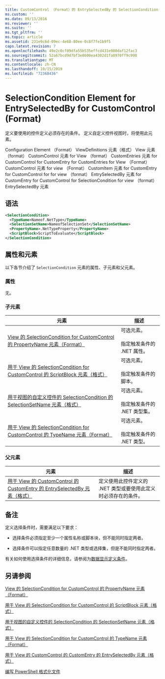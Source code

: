 ```yaml
---
title: CustomControl （Format）的 EntrySelectedBy 的 SelectionCondition 元素 |Microsoft Docs
ms.custom: ''
ms.date: 09/13/2016
ms.reviewer: ''
ms.suite: ''
ms.tgt_pltfrm: ''
ms.topic: article
ms.assetid: 231e9c6d-09ec-4e68-80ee-0c8f7fe1b9f5
caps.latest.revision: 7
ms.openlocfilehash: 49e2c0cf09dfa55b535effcd431e980daf12fac3
ms.sourcegitcommit: 52a67bcd9d7bf3e8600ea4302d1fa8970ff9c998
ms.translationtype: MT
ms.contentlocale: zh-CN
ms.lasthandoff: 10/15/2019
ms.locfileid: "72368436"
---
```

# <a name="selectioncondition-element-for-entryselectedby-for-customcontrol-format"></a>SelectionCondition Element for EntrySelectedBy for CustomControl (Format)

定义要使用的控件定义必须存在的条件。 定义自定义控件视图时，将使用此元素。

Configuration Element （Format） ViewDefinitions 元素（格式） View 元素（format） CustomControl 元素 for View （format） CustomEntries 元素 for CustomControl for CustomEntry for CustomEntries for View （Format） CustomControl 元素 for view （Format） CustomItem 元素 for CustomEntry for CustomControl for for view （format） EntrySelectedBy 元素 for CustomEntry for CustomControl for SelectionCondition for view （format） EntrySelectedBy 元素

## <a name="syntax"></a>语法

```xml
<SelectionCondition>
  <TypeName>Nameof.NetType</TypeName>
  <SelectionSetName>NameofSelectionSet</SelectionSetName>
  <PropertyName>.NetTypeProperty</PropertyName>
  <ScriptBlock>ScriptToEvaluate</ScriptBlock>
</SelectionCondition>
```

## <a name="attributes-and-elements"></a>属性和元素

以下各节介绍了 `SelectionCondition` 元素的属性、子元素和父元素。

### <a name="attributes"></a>属性

无。

### <a name="child-elements"></a>子元素

|元素|描述|
|-------------|-----------------|
|[View 的 SelectionCondition for CustomControl 的 PropertyName 元素（Format）](./propertyname-element-for-selectioncondition-for-customcontrol-for-view-format.md)|可选元素。<br /><br /> 指定触发条件的 .NET 属性。|
|[用于 View 的 SelectionCondition for CustomControl 的 ScriptBlock 元素（格式）](./scriptblock-element-for-selectioncondition-for-customcontrol-for-view-format.md)|可选元素。<br /><br /> 指定触发条件的脚本。|
|[用于视图的自定义控件的 SelectionCondition 的 SelectionSetName 元素（格式）](./selectionsetname-element-for-selectioncondition-for-customcontrol-for-view-format.md)|可选元素。<br /><br /> 指定触发条件的 .NET 类型集。|
|[用于 View 的 SelectionCondition for CustomControl 的 TypeName 元素（Format）](./typename-element-for-selectioncondition-for-customcontrol-for-view-format.md)|可选元素。<br /><br /> 指定触发条件的 .NET 类型。|

### <a name="parent-elements"></a>父元素

|元素|描述|
|-------------|-----------------|
|[用于 View 的 CustomControl 的 CustomEntry 的 EntrySelectedBy 元素（格式）](./entryselectedby-element-for-customentry-for-customcontrol-for-view-format.md)|定义使用此控件定义的 .NET 类型或要使用此定义时必须存在的条件。|

## <a name="remarks"></a>备注

定义选择条件时，需要满足以下要求：

- 选择条件必须指定至少一个属性名称或脚本块，但不能同时指定两者。

- 选择条件可以指定任意数量的 .NET 类型或选择集，但是不能同时指定两者。

有关如何使用选择条件的详细信息，请参阅为[数据显示定义条件](./defining-conditions-for-displaying-data.md)。

## <a name="see-also"></a>另请参阅

[View 的 SelectionCondition for CustomControl 的 PropertyName 元素（Format）](./propertyname-element-for-selectioncondition-for-customcontrol-for-view-format.md)

[用于 View 的 SelectionCondition for CustomControl 的 ScriptBlock 元素（格式）](./scriptblock-element-for-selectioncondition-for-customcontrol-for-view-format.md)

[用于视图的自定义控件的 SelectionCondition 的 SelectionSetName 元素（格式）](./selectionsetname-element-for-selectioncondition-for-customcontrol-for-view-format.md)

[用于 View 的 SelectionCondition for CustomControl 的 TypeName 元素（Format）](./typename-element-for-selectioncondition-for-customcontrol-for-view-format.md)

[用于 View 的 CustomControl 的 CustomEntry 的 EntrySelectedBy 元素（格式）](./entryselectedby-element-for-customentry-for-customcontrol-for-view-format.md)

[编写 PowerShell 格式化文件](./writing-a-powershell-formatting-file.md)
